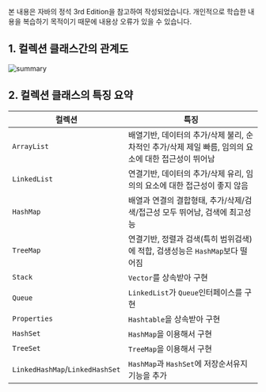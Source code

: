 본 내용은 자바의 정석 3rd Edition을 참고하여 작성되었습니다. 개인적으로 학습한 내용을 복습하기 목적이기 때문에 내용상 오류가 있을 수 있습니다.

## 1. 컬렉션 클래스간의 관계도
![summary](https://github.com/walbatrossw/develop-notes/blob/master/reding-notes/%EC%9E%90%EB%B0%94%EC%9D%98_%EC%A0%95%EC%84%9D/11_collection_framework/img/collection_class_relation.png?raw=true)

## 2. 컬렉션 클래스의 특징 요약
|컬렉션|특징|
|---|---|
|`ArrayList`|배열기반, 데이터의 추가/삭제 불리, 순차적인 추가/삭제 제일 빠름, 임의의 요소에 대한 접근성이 뛰어남|
|`LinkedList`|연결기반, 데이터의 추가/삭제 유리, 임의의 요소에 대한 접근성이 좋지 않음|
|`HashMap`|배열과 연결의 결합형태, 추가/삭제/검색/접근성 모두 뛰어남, 검색에 최고성능|
|`TreeMap`|연결기반, 정렬과 검색(특히 범위검색)에 적합, 검생성능은 `HashMap`보다 떨어짐|
|`Stack`|`Vector`를 상속받아 구현|
|`Queue`|`LinkedList`가 `Queue`인터페이스를 구현|
|`Properties`|`Hashtable`을 상속받아 구현|
|`HashSet`|`HashMap`을 이용해서 구현|
|`TreeSet`|`TreeMap`을 이용해서 구현|
|`LinkedHashMap`/`LinkedHashSet`|`HashMap`과 `HashSet`에 저장순서유지기능을 추가|
